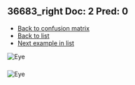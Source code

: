 ## 36683_right Doc: 2 Pred: 0
- [Back to confusion matrix](https://github.com/juliandewit/kaggle_retinopathy/blob/master/matrix.md)
- [Back to list](https://github.com/juliandewit/kaggle_retinopathy/blob/master/lists/20/list.md)
- [Next example in list](https://github.com/juliandewit/kaggle_retinopathy/blob/master/lists/20/36/36705_left.md)

![Eye](https://retinopaty.blob.core.windows.net/size1024/36683_right_2.jpeg)

### 

![Eye]()
